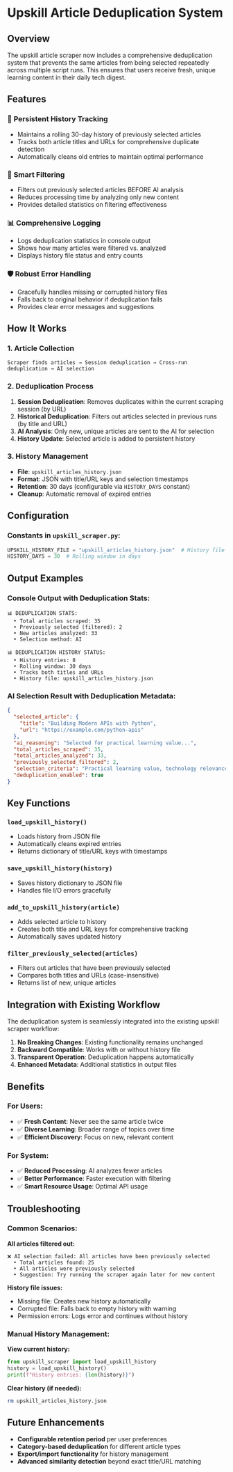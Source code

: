 # Upskill Article Deduplication System

## Overview

The upskill article scraper now includes a comprehensive deduplication system that prevents the same articles from being selected repeatedly across multiple script runs. This ensures that users receive fresh, unique learning content in their daily tech digest.

## Features

### 🔄 **Persistent History Tracking**
- Maintains a rolling 30-day history of previously selected articles
- Tracks both article titles and URLs for comprehensive duplicate detection
- Automatically cleans old entries to maintain optimal performance

### 🎯 **Smart Filtering**
- Filters out previously selected articles BEFORE AI analysis
- Reduces processing time by analyzing only new content
- Provides detailed statistics on filtering effectiveness

### 📊 **Comprehensive Logging**
- Logs deduplication statistics in console output
- Shows how many articles were filtered vs. analyzed
- Displays history file status and entry counts

### 🛡️ **Robust Error Handling**
- Gracefully handles missing or corrupted history files
- Falls back to original behavior if deduplication fails
- Provides clear error messages and suggestions

## How It Works

### 1. **Article Collection**
```
Scraper finds articles → Session deduplication → Cross-run deduplication → AI selection
```

### 2. **Deduplication Process**
1. **Session Deduplication**: Removes duplicates within the current scraping session (by URL)
2. **Historical Deduplication**: Filters out articles selected in previous runs (by title and URL)
3. **AI Analysis**: Only new, unique articles are sent to the AI for selection
4. **History Update**: Selected article is added to persistent history

### 3. **History Management**
- **File**: `upskill_articles_history.json`
- **Format**: JSON with title/URL keys and selection timestamps
- **Retention**: 30 days (configurable via `HISTORY_DAYS` constant)
- **Cleanup**: Automatic removal of expired entries

## Configuration

### Constants in `upskill_scraper.py`:
```python
UPSKILL_HISTORY_FILE = "upskill_articles_history.json"  # History file name
HISTORY_DAYS = 30  # Rolling window in days
```

## Output Examples

### Console Output with Deduplication Stats:
```
📊 DEDUPLICATION STATS:
  • Total articles scraped: 35
  • Previously selected (filtered): 2
  • New articles analyzed: 33
  • Selection method: AI

📊 DEDUPLICATION HISTORY STATUS:
  • History entries: 8
  • Rolling window: 30 days
  • Tracks both titles and URLs
  • History file: upskill_articles_history.json
```

### AI Selection Result with Deduplication Metadata:
```json
{
  "selected_article": {
    "title": "Building Modern APIs with Python",
    "url": "https://example.com/python-apis"
  },
  "ai_reasoning": "Selected for practical learning value...",
  "total_articles_scraped": 35,
  "total_articles_analyzed": 33,
  "previously_selected_filtered": 2,
  "selection_criteria": "Practical learning value, technology relevance, skill building potential",
  "deduplication_enabled": true
}
```

## Key Functions

### `load_upskill_history()`
- Loads history from JSON file
- Automatically cleans expired entries
- Returns dictionary of title/URL keys with timestamps

### `save_upskill_history(history)`
- Saves history dictionary to JSON file
- Handles file I/O errors gracefully

### `add_to_upskill_history(article)`
- Adds selected article to history
- Creates both title and URL keys for comprehensive tracking
- Automatically saves updated history

### `filter_previously_selected(articles)`
- Filters out articles that have been previously selected
- Compares both titles and URLs (case-insensitive)
- Returns list of new, unique articles

## Integration with Existing Workflow

The deduplication system is seamlessly integrated into the existing upskill scraper workflow:

1. **No Breaking Changes**: Existing functionality remains unchanged
2. **Backward Compatible**: Works with or without history file
3. **Transparent Operation**: Deduplication happens automatically
4. **Enhanced Metadata**: Additional statistics in output files

## Benefits

### For Users:
- ✅ **Fresh Content**: Never see the same article twice
- ✅ **Diverse Learning**: Broader range of topics over time
- ✅ **Efficient Discovery**: Focus on new, relevant content

### For System:
- ✅ **Reduced Processing**: AI analyzes fewer articles
- ✅ **Better Performance**: Faster execution with filtering
- ✅ **Smart Resource Usage**: Optimal API usage

## Troubleshooting

### Common Scenarios:

**All articles filtered out:**
```
❌ AI selection failed: All articles have been previously selected
  • Total articles found: 25
  • All articles were previously selected
  • Suggestion: Try running the scraper again later for new content
```

**History file issues:**
- Missing file: Creates new history automatically
- Corrupted file: Falls back to empty history with warning
- Permission errors: Logs error and continues without history

### Manual History Management:

**View current history:**
```python
from upskill_scraper import load_upskill_history
history = load_upskill_history()
print(f"History entries: {len(history)}")
```

**Clear history (if needed):**
```bash
rm upskill_articles_history.json
```

## Future Enhancements

- **Configurable retention period** per user preferences
- **Category-based deduplication** for different article types
- **Export/import functionality** for history management
- **Advanced similarity detection** beyond exact title/URL matching
